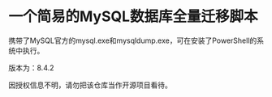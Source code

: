 # 一个简易的MySQL数据库全量迁移脚本

携带了MySQL官方的mysql.exe和mysqldump.exe，可在安装了PowerShell的系统中执行。

版本为：8.4.2

因授权信息不明，请勿把该仓库当作开源项目看待。
